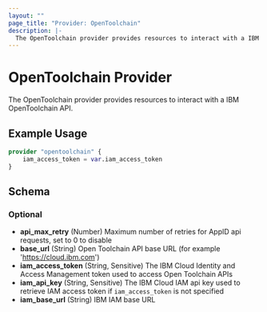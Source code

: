 ```yaml
---
layout: ""
page_title: "Provider: OpenToolchain"
description: |-
  The OpenToolchain provider provides resources to interact with a IBM OpenToolchain API.
---
```


# OpenToolchain Provider

The OpenToolchain provider provides resources to interact with a IBM OpenToolchain API.

## Example Usage

```terraform
provider "opentoolchain" {  
    iam_access_token = var.iam_access_token
}
```

<!-- schema generated by tfplugindocs -->
## Schema

### Optional

- **api_max_retry** (Number) Maximum number of retries for AppID api requests, set to 0 to disable
- **base_url** (String) Open Toolchain API base URL (for example 'https://cloud.ibm.com')
- **iam_access_token** (String, Sensitive) The IBM Cloud Identity and Access Management token used to access Open Toolchain APIs
- **iam_api_key** (String, Sensitive) The IBM Cloud IAM api key used to retrieve IAM access token if `iam_access_token` is not specified
- **iam_base_url** (String) IBM IAM base URL